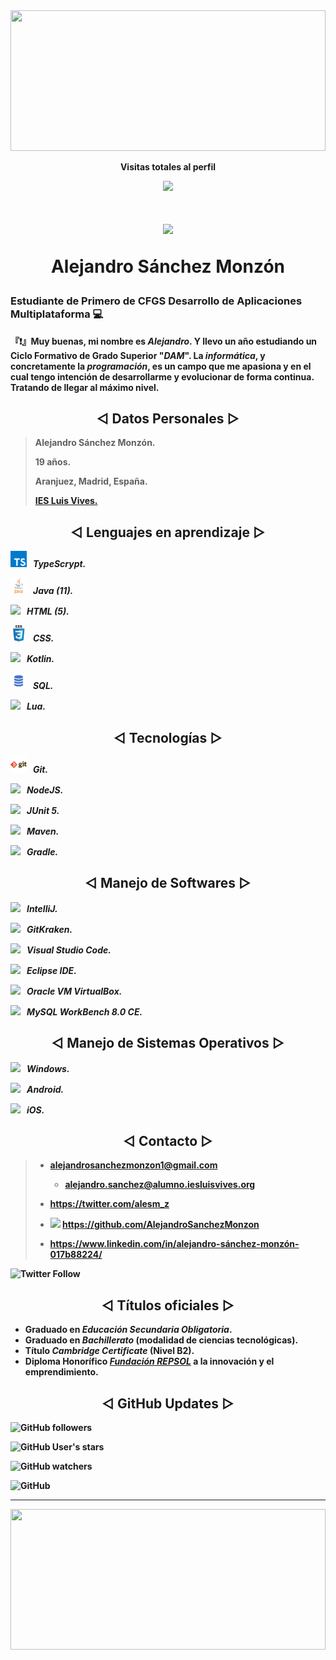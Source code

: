 <img width="100%" height="225" src="https://user-images.githubusercontent.com/90842732/139232442-69ba9774-7e3b-4b2a-b193-43fe701cf70a.png" />

<br>
<p align="center"><b> Visitas totales al perfil <b/></p>
<p align="center">   <img alingn="center" src="https://profile-counter.glitch.me/AlejandroSanchezMonzon/count.svg" /></p> 

# <h1 align="center"> <img width="200px" src="http://pa1.narvii.com/6414/f36030d05370766fd50f04fbcf9ab0ac34367b6c_hq.gif" /> <p> Alejandro Sánchez Monzón </p>
### Estudiante de Primero de CFGS Desarrollo de Aplicaciones Multiplataforma 💻

『❗』Muy buenas, mi nombre es ***Alejandro***. Y llevo un año estudiando un Ciclo Formativo de Grado Superior "***DAM***". 
La ***informática***, y concretamente la ***programación***, es un campo que me apasiona y en el cual tengo intención de desarrollarme y evolucionar de forma continua. Tratando de llegar al máximo nivel. 



## <h2 align="center"> ◅ Datos Personales ▻
> Alejandro Sánchez Monzón.
>
> 19 años.
>
> Aranjuez, Madrid, España.
>
> [IES Luis Vives.][website]


 
## <h2 align="center"> ◅ Lenguajes en aprendizaje ▻
<img width="26px" src="https://raw.githubusercontent.com/github/explore/80688e429a7d4ef2fca1e82350fe8e3517d3494d/topics/typescript/typescript.png" /> &nbsp; *TypeScrypt.* 

<img width="26px" src="https://raw.githubusercontent.com/github/explore/80688e429a7d4ef2fca1e82350fe8e3517d3494d/topics/java/java.png" /> &nbsp; *Java (11).* 

<img width="26px" src="https://user-images.githubusercontent.com/90842732/139321523-7c6d407c-86d3-4465-9d99-339bd971f32f.png" /> &nbsp; *HTML (5).* 

<img width="26px" src="https://raw.githubusercontent.com/github/explore/80688e429a7d4ef2fca1e82350fe8e3517d3494d/topics/css/css.png" /> &nbsp; *CSS.*
 
<img width="26px" src="https://upload.wikimedia.org/wikipedia/commons/7/74/Kotlin_Icon.png" /> &nbsp; *Kotlin.* 
 
<img width="26px" src="https://raw.githubusercontent.com/github/explore/80688e429a7d4ef2fca1e82350fe8e3517d3494d/topics/sql/sql.png" /> &nbsp; *SQL.* 
 
<img width="26px" src="https://upload.wikimedia.org/wikipedia/commons/thumb/c/cf/Lua-Logo.svg/1024px-Lua-Logo.svg.png" /> &nbsp; *Lua.*
 

 
## <h2 align="center"> ◅ Tecnologías ▻ 

<img width="26px" src="https://raw.githubusercontent.com/github/explore/80688e429a7d4ef2fca1e82350fe8e3517d3494d/topics/git/git.png" /> &nbsp; *Git.*
 
<img width="26px" src="https://upload.wikimedia.org/wikipedia/commons/d/d9/Node.js_logo.svg" /> &nbsp; *NodeJS.*
 
<img width="26px" src="https://junit.org/junit4/images/junit5-banner.png" /> &nbsp; *JUnit 5.*
 
<img width="26px" src="https://cdn.icon-icons.com/icons2/2107/PNG/512/file_type_maven_icon_130397.png" /> &nbsp; *Maven.*
 
<img width="26px" src="https://static-00.iconduck.com/assets.00/gradle-icon-512x376-6gp77rri.png" /> &nbsp; *Gradle.* 
 
 
 
## <h2 align="center"> ◅ Manejo de Softwares ▻  
<img width="26px" src="https://resources.jetbrains.com/storage/products/intellij-idea/img/meta/intellij-idea_logo_300x300.png" /> &nbsp; *IntelliJ.*
 
<img width="26px" src="https://user-images.githubusercontent.com/17736615/30980083-f7f8a860-a43c-11e7-939e-f6717a2210fe.png" /> &nbsp; *GitKraken.* 
 
<img width="26px" src="https://www.solucionex.com/sites/default/files/posts/imagen/vscode-800x450.png" /> &nbsp; *Visual Studio Code.*
 
<img width="26px" src="https://img.utdstc.com/icon/3c7/fcf/3c7fcf4930fa9402c22cee35e03fe9fcf9e8e47c9381d6b9e6922d71ee2e067a:200" /> &nbsp; *Eclipse IDE.*
 
<img width="26px" src="https://upload.wikimedia.org/wikipedia/commons/d/d5/Virtualbox_logo.png" /> &nbsp; *Oracle VM VirtualBox.*
 
<img width="26px" src="https://www.freepnglogos.com/uploads/logo-mysql-png/logo-mysql-mysql-logo-png-images-are-download-crazypng-21.png" /> &nbsp; *MySQL WorkBench 8.0 CE.*



## <h2 align="center"> ◅ Manejo de Sistemas Operativos ▻  
<img width="26px" src="https://upload.wikimedia.org/wikipedia/commons/thumb/5/5f/Windows_logo_-_2012.svg/800px-Windows_logo_-_2012.svg.png" /> &nbsp; *Windows.*

<img width="26px" src="https://upload.wikimedia.org/wikipedia/commons/6/64/Android_logo_2019_%28stacked%29.svg" /> &nbsp; *Android.*
 
<img width="26px" src="https://upload.wikimedia.org/wikipedia/commons/thumb/c/ca/IOS_logo.svg/1024px-IOS_logo.svg.png" /> &nbsp; *iOS.*
 
 
 
## <h2 align="center"> ◅ Contacto ▻
> - <alejandrosanchezmonzon1@gmail.com>
> 
>   - <alejandro.sanchez@alumno.iesluisvives.org>
> 
> - <https://twitter.com/alesm_z>
> 
> - <img width="26px" src="https://logos-marcas.com/wp-content/uploads/2020/11/GitHub-Logo.png" /> <https://github.com/AlejandroSanchezMonzon>
>
> - <https://www.linkedin.com/in/alejandro-sánchez-monzón-017b88224/>

![Twitter Follow](https://img.shields.io/twitter/follow/alesm_z?color=black&label=%40alesm_z&logo=twitter&logoColor=black&style=for-the-badge)



## <h2 align="center"> ◅ Títulos oficiales ▻
- Graduado en ***Educación Secundaria Obligatoria***.
- Graduado en ***Bachillerato*** (modalidad de ciencias tecnológicas).
- Título ***Cambridge Certificate*** (Nivel B2).
- Diploma Honorífico ***[Fundación REPSOL][website2]*** a la innovación y el emprendimiento.


## <h2 align="center"> ◅ GitHub Updates ▻
![GitHub followers](https://img.shields.io/github/followers/AlejandroSanchezMonzon?color=black&label=Seguidores&logo=GitHub&logoColor=black&style=for-the-badge)

![GitHub User's stars](https://img.shields.io/github/stars/AlejandroSanchezMonzon?color=black&label=favoritos&logo=GitHub&logoColor=black&style=for-the-badge)

![GitHub watchers](https://img.shields.io/github/watchers/AlejandroSanchezMonzon/AlejandroSanchezMonzon?color=black&label=Visitantes&logo=Github&logoColor=black&style=for-the-badge)

![GitHub](https://img.shields.io/github/license/AlejandroSanchezMonzon/AlejandroSanchezMonzon?color=black&label=Licencia&logo=Github&logoColor=black&style=for-the-badge)

---
<img width="100%" height="225" src="https://user-images.githubusercontent.com/90842732/139232442-69ba9774-7e3b-4b2a-b193-43fe701cf70a.png" />


<!-- LINK -->
[website]: http://iesluisvives.es/
[website2]: https://www.fundacionrepsol.com/es
